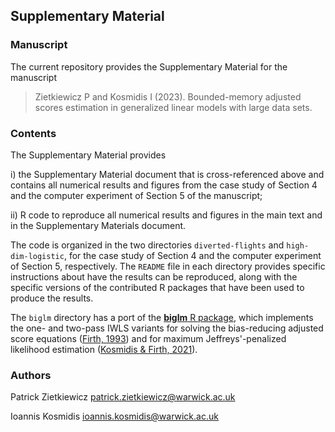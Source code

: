 ## Supplementary Material

### Manuscript

The current repository provides the Supplementary Material for the
manuscript

> Zietkiewicz P and Kosmidis I (2023). Bounded-memory adjusted scores
> estimation in generalized linear models with large data sets.

### Contents

The Supplementary Material provides

i) the Supplementary Material document that is cross-referenced above
and contains all numerical results and figures from the case study of
Section 4 and the computer experiment of Section 5 of the manuscript;

ii) R code to reproduce all numerical results and figures in the main
text and in the Supplementary Materials document.

The code is organized in the two directories `diverted-flights` and
`high-dim-logistic`, for the case study of Section 4 and the computer
experiment of Section 5, respectively. The `README` file in each
directory provides specific instructions about have the results can be
reproduced, along with the specific versions of the contributed R
packages that have been used to produce the results.

The `biglm` directory has a port of the [**biglm** R
package](https://cran.r-project.org/package=biglm), which implements
the one- and two-pass IWLS variants for solving the bias-reducing
adjusted score equations ([Firth,
1993](https://doi.org/10.1093/biomet/80.1.27)) and for maximum
Jeffreys'-penalized likelihood estimation ([Kosmidis & Firth,
2021](https://doi.org/10.1093/biomet/asaa052)).

### Authors

Patrick Zietkiewicz <patrick.zietkiewicz@warwick.ac.uk>

Ioannis Kosmidis <ioannis.kosmidis@warwick.ac.uk>

